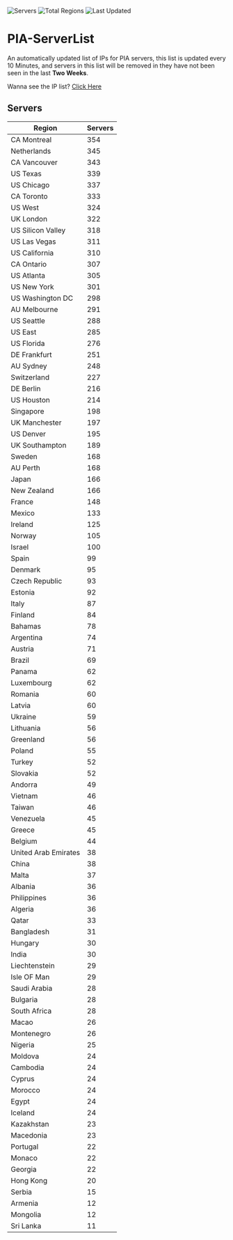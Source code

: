 ![Servers](https://img.shields.io/badge/Servers-11,782-darkgreen)
![Total Regions](https://img.shields.io/badge/Total_Regions-97-darkgreen)
![Last Updated](https://img.shields.io/badge/Last_Updated-April_29_2024_10:40_EDT-darkgreen)

# PIA-ServerList
An automatically updated list of IPs for PIA servers, this list is updated every 10 Minutes, and servers in this list will be removed in they have not been seen in the last **Two Weeks**.

Wanna see the IP list? [Click Here](./servers.json)

## Servers
| Region               | Servers |
|----------------------|---------|
| CA Montreal | 354 |
| Netherlands | 345 |
| CA Vancouver | 343 |
| US Texas | 339 |
| US Chicago | 337 |
| CA Toronto | 333 |
| US West | 324 |
| UK London | 322 |
| US Silicon Valley | 318 |
| US Las Vegas | 311 |
| US California | 310 |
| CA Ontario | 307 |
| US Atlanta | 305 |
| US New York | 301 |
| US Washington DC | 298 |
| AU Melbourne | 291 |
| US Seattle | 288 |
| US East | 285 |
| US Florida | 276 |
| DE Frankfurt | 251 |
| AU Sydney | 248 |
| Switzerland | 227 |
| DE Berlin | 216 |
| US Houston | 214 |
| Singapore | 198 |
| UK Manchester | 197 |
| US Denver | 195 |
| UK Southampton | 189 |
| Sweden | 168 |
| AU Perth | 168 |
| Japan | 166 |
| New Zealand | 166 |
| France | 148 |
| Mexico | 133 |
| Ireland | 125 |
| Norway | 105 |
| Israel | 100 |
| Spain | 99 |
| Denmark | 95 |
| Czech Republic | 93 |
| Estonia | 92 |
| Italy | 87 |
| Finland | 84 |
| Bahamas | 78 |
| Argentina | 74 |
| Austria | 71 |
| Brazil | 69 |
| Panama | 62 |
| Luxembourg | 62 |
| Romania | 60 |
| Latvia | 60 |
| Ukraine | 59 |
| Lithuania | 56 |
| Greenland | 56 |
| Poland | 55 |
| Turkey | 52 |
| Slovakia | 52 |
| Andorra | 49 |
| Vietnam | 46 |
| Taiwan | 46 |
| Venezuela | 45 |
| Greece | 45 |
| Belgium | 44 |
| United Arab Emirates | 38 |
| China | 38 |
| Malta | 37 |
| Albania | 36 |
| Philippines | 36 |
| Algeria | 36 |
| Qatar | 33 |
| Bangladesh | 31 |
| Hungary | 30 |
| India | 30 |
| Liechtenstein | 29 |
| Isle OF Man | 29 |
| Saudi Arabia | 28 |
| Bulgaria | 28 |
| South Africa | 28 |
| Macao | 26 |
| Montenegro | 26 |
| Nigeria | 25 |
| Moldova | 24 |
| Cambodia | 24 |
| Cyprus | 24 |
| Morocco | 24 |
| Egypt | 24 |
| Iceland | 24 |
| Kazakhstan | 23 |
| Macedonia | 23 |
| Portugal | 22 |
| Monaco | 22 |
| Georgia | 22 |
| Hong Kong | 20 |
| Serbia | 15 |
| Armenia | 12 |
| Mongolia | 12 |
| Sri Lanka | 11 |